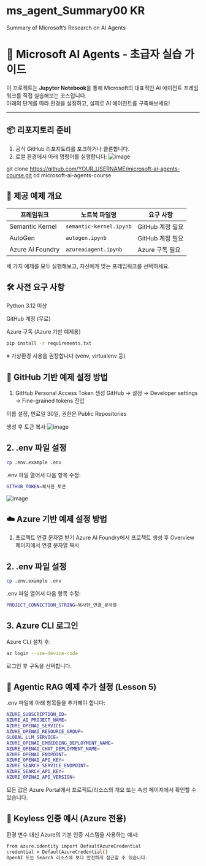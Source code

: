 # ms_agent_Summary00 KR 
Summary of Microsoft’s Research on AI Agents

# 🧠 Microsoft AI Agents - 초급자 실습 가이드

이 프로젝트는 **Jupyter Notebook**을 통해 Microsoft의 대표적인 AI 에이전트 프레임워크를 직접 실습해보는 코스입니다.  
아래의 단계를 따라 환경을 설정하고, 실제로 AI 에이전트를 구축해보세요!

---

## 📦 리포지토리 준비

1. 공식 GitHub 리포지토리를 포크하거나 클론합니다.
2. 로컬 환경에서 아래 명령어를 실행합니다:
![image](https://github.com/user-attachments/assets/d0ce0903-4cf3-4ff7-b678-a71e4c2f9807)


git clone https://github.com/YOUR_USERNAME/microsoft-ai-agents-course.git
cd microsoft-ai-agents-course
## 🚀 제공 예제 개요

| 프레임워크         | 노트북 파일명             | 요구 사항         |
|--------------------|---------------------------|--------------------|
| Semantic Kernel    | `semantic-kernel.ipynb`   | GitHub 계정 필요   |
| AutoGen            | `autogen.ipynb`           | GitHub 계정 필요   |
| Azure AI Foundry   | `azureaiagent.ipynb`      | Azure 구독 필요   |

세 가지 예제를 모두 실행해보고, 자신에게 맞는 프레임워크를 선택하세요.

## 🛠️ 사전 요구 사항
Python 3.12 이상

GitHub 계정 (무료)

Azure 구독 (Azure 기반 예제용)

```bash
pip install -r requirements.txt
```
※ 가상환경 사용을 권장합니다 (venv, virtualenv 등)

## 🔐 GitHub 기반 예제 설정 방법
1. GitHub Personal Access Token 생성
GitHub → 설정 → Developer settings → Fine-grained tokens 진입

이름 설정, 만료일 30일, 권한은 Public Repositories

생성 후 토큰 복사
![image](https://github.com/user-attachments/assets/737d1621-7360-4dea-a809-da825b5d61bc)

## 2. .env 파일 설정

```bash
cp .env.example .env
```
.env 파일 열어서 다음 항목 수정:
```bash
GITHUB_TOKEN=복사한_토큰
```
![image](https://github.com/user-attachments/assets/772545fa-43e1-48dd-bc6e-17ddc4aff53a)

## ☁️ Azure 기반 예제 설정 방법
1. 프로젝트 연결 문자열 받기
Azure AI Foundry에서 프로젝트 생성 후
Overview 페이지에서 연결 문자열 복사

## 2. .env 파일 설정

```bash
cp .env.example .env
```
.env 파일 열어서 다음 항목 수정:
```bash
PROJECT_CONNECTION_STRING=복사한_연결_문자열
```

## 3. Azure CLI 로그인
Azure CLI 설치 후:
```bash
az login --use-device-code
```

로그인 후 구독을 선택합니다.

## 🔧 Agentic RAG 예제 추가 설정 (Lesson 5)
.env 파일에 아래 항목들을 추가해야 합니다:

```bash
AZURE_SUBSCRIPTION_ID=
AZURE_AI_PROJECT_NAME=
AZURE_OPENAI_SERVICE=
AZURE_OPENAI_RESOURCE_GROUP=
GLOBAL_LLM_SERVICE=
AZURE_OPENAI_EMBEDDING_DEPLOYMENT_NAME=
AZURE_OPENAI_CHAT_DEPLOYMENT_NAME=
AZURE_OPENAI_ENDPOINT=
AZURE_OPENAI_API_KEY=
AZURE_SEARCH_SERVICE_ENDPOINT=
AZURE_SEARCH_API_KEY=
AZURE_OPENAI_API_VERSION=
```

모든 값은 Azure Portal에서 프로젝트/리소스의 개요 또는 속성 페이지에서 확인할 수 있습니다.

## 🧠 Keyless 인증 예시 (Azure 전용)

환경 변수 대신 Azure의 기본 인증 시스템을 사용하는 예시:

```bash
from azure.identity import DefaultAzureCredential
credential = DefaultAzureCredential()
OpenAI 또는 Search 리소스에 보다 안전하게 접근할 수 있습니다.
```
